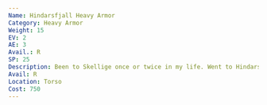 ```yaml
---
Name: Hindarsfjall Heavy Armor
Category: Heavy Armor
Weight: 15
EV: 2
AE: 3
Avail.: R
SP: 25
Description: Been to Skellige once or twice in my life. Went to Hindarsfjall a long time ago to visit the temple of Freya. Outside they had swords- men wearin’ this beastly armor. It’s heavy chain down to the knees with hardened leather under it and stud- ded leather over the top, an’ a thick kidney belt. Think this stuff could deflect a damn halberd.
Avail: R
Location: Torso
Cost: 750
---
```

